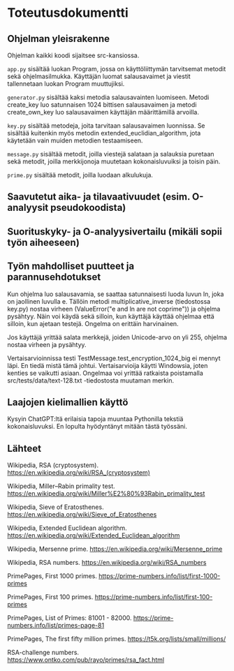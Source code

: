 # Toteutusdokumentti

## Ohjelman yleisrakenne

Ohjelman kaikki koodi sijaitsee src-kansiossa.

`app.py` sisältää luokan Program, jossa on käyttöliittymän tarvitsemat metodit sekä ohjelmasilmukka. Käyttäjän luomat salausavaimet ja viestit tallennetaan luokan Program muuttujiksi.

`generator.py` sisältää kaksi metodia salausavainten luomiseen. Metodi create_key luo satunnaisen 1024 bittisen salausavaimen ja metodi create_own_key luo salausavaimen käyttäjän määrittämillä arvoilla.

`key.py` sisältää metodeja, joita tarvitaan salausavaimen luonnissa. Se sisältää kuitenkin myös metodin extended_euclidian_algorithm, jota käytetään vain muiden metodien testaamiseen.

`message.py` sisältää metodit, joilla viestejä salataan ja salauksia puretaan sekä metodit, joilla merkkijonoja muutetaan kokonaisluvuiksi ja toisin päin.

`prime.py` sisältää metodit, joilla luodaan alkulukuja. 

## Saavutetut aika- ja tilavaativuudet (esim. O-analyysit pseudokoodista)
## Suorituskyky- ja O-analyysivertailu (mikäli sopii työn aiheeseen)

## Työn mahdolliset puutteet ja parannusehdotukset

Kun ohjelma luo salausavamia, se saattaa satunnaisesti luoda luvun ln, joka on jaollinen luvulla e. Tällöin metodi multiplicative_inverse (tiedostossa key.py) nostaa virheen (ValueError("e and ln are not coprime")) ja ohjelma pysähtyy. Näin voi käydä sekä silloin, kun käyttäjä käyttää ohjelmaa että silloin, kun ajetaan testejä. Ongelma on erittäin harvinainen.

Jos käyttäjä yrittää salata merkkejä, joiden Unicode-arvo on yli 255, ohjelma nostaa virheen ja pysähtyy.

Vertaisarvioinnissa testi TestMessage.test_encryption_1024_big ei mennyt läpi. En tiedä mistä tämä johtui. Vertaisarvioija käytti Windowsia, joten kenties se vaikutti asiaan. Ongelmaa voi yrittää ratkaista poistamalla src/tests/data/text-128.txt -tiedostosta muutaman merkin.

## Laajojen kielimallien käyttö

Kysyin ChatGPT:ltä erilaisia tapoja muuntaa Pythonilla tekstiä kokonaisluvuksi. En lopulta hyödyntänyt mitään tästä työssäni.

## Lähteet

Wikipedia, RSA (cryptosystem).
https://en.wikipedia.org/wiki/RSA_(cryptosystem)

Wikipedia, Miller–Rabin primality test.
https://en.wikipedia.org/wiki/Miller%E2%80%93Rabin_primality_test

Wikipedia, Sieve of Eratosthenes.
https://en.wikipedia.org/wiki/Sieve_of_Eratosthenes

Wikipedia, Extended Euclidean algorithm.
https://en.wikipedia.org/wiki/Extended_Euclidean_algorithm

Wikipedia, Mersenne prime.
https://en.wikipedia.org/wiki/Mersenne_prime

Wikipedia, RSA numbers.
https://en.wikipedia.org/wiki/RSA_numbers

PrimePages, First 1000 primes.
https://prime-numbers.info/list/first-1000-primes

PrimePages, First 100 primes.
https://prime-numbers.info/list/first-100-primes

PrimePages, List of Primes: 81001 - 82000.
https://prime-numbers.info/list/primes-page-81

PrimePages, The first fifty million primes.
https://t5k.org/lists/small/millions/

RSA-challenge numbers.
https://www.ontko.com/pub/rayo/primes/rsa_fact.html
